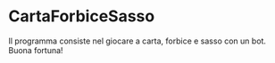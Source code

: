 # CartaForbiceSasso
Il programma consiste nel giocare a carta, forbice e sasso con un bot. 
Buona fortuna!
